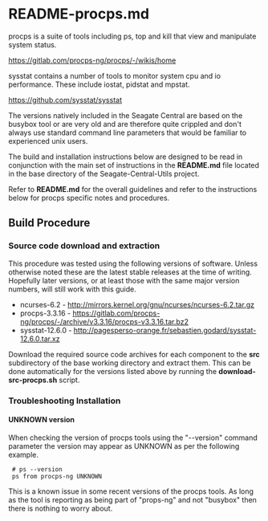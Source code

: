 # README-procps.md
procps is a suite of tools including ps, top and kill that
view and manipulate system status.

https://gitlab.com/procps-ng/procps/-/wikis/home

sysstat contains a number of tools to monitor system cpu and io 
performance. These include iostat, pidstat and mpstat.

https://github.com/sysstat/sysstat

The versions natively included in the Seagate Central are based
on the busybox tool or are very old and are therefore quite crippled
and don't always use standard command line parameters that would be
familiar to experienced unix users.

The build and installation instructions below are designed to be
read in conjunction with the main set of instructions in the
**README.md** file located in the base directory of the
Seagate-Central-Utils project. 

Refer to **README.md** for the overall guidelines and refer to the
instructions below for procps specific notes and procedures.

## Build Procedure
### Source code download and extraction
This procedure was tested using the following versions of software.
Unless otherwise noted these are the latest stable releases at the
time of writing. Hopefully later versions, or at least those with
the same major version numbers, will still work with this guide.

* ncurses-6.2 - http://mirrors.kernel.org/gnu/ncurses/ncurses-6.2.tar.gz    
* procps-3.3.16 - https://gitlab.com/procps-ng/procps/-/archive/v3.3.16/procps-v3.3.16.tar.bz2
* sysstat-12.6.0 - http://pagesperso-orange.fr/sebastien.godard/sysstat-12.6.0.tar.xz

Download the required source code archives for each component to 
the **src** subdirectory of the base working directory and extract
them. This can be done automatically for the versions listed above
by running the **download-src-procps.sh** script.

### Troubleshooting Installation
#### UNKNOWN version     
When checking the version of procps tools using the "--version" command
parameter the version may appear as UNKNOWN as per the following
example.

     # ps --version
     ps from procps-ng UNKNOWN

This is a known issue in some recent versions of the procps tools. As
long as the tool is reporting as being part of "props-ng" and not 
"busybox" then there is nothing to worry about.
